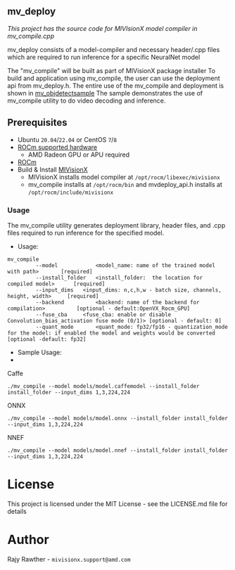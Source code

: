 ## mv_deploy

*This project has the source code for MIVIsionX model compiler in mv_compile.cpp*

mv_deploy consists of a model-compiler and necessary header/.cpp files which are required to run inference for a specific NeuralNet model

The "mv_compile" will be built as part of MIVisionX package installer
To build and application using mv_compile, the user can use the deployment api from mv_deploy.h.
The entire use of the mv_compile and deployment is shown in [mv_objdetectsample](../samples/mv_objdetect)
The sample demonstrates the use of mv_compile utility to do video decoding and inference.

## Prerequisites

* Ubuntu `20.04`/`22.04` or CentOS `7`/`8`
* [ROCm supported hardware](https://rocm.github.io/ROCmInstall.html#hardware-support) 
	* AMD Radeon GPU or APU required
* [ROCm](https://github.com/RadeonOpenCompute/ROCm#installing-from-amd-rocm-repositories)
* Build & Install [MIVisionX](https://github.com/GPUOpen-ProfessionalCompute-Libraries/MIVisionX#linux-1)
	* MIVisionX installs model compiler at `/opt/rocm/libexec/mivisionx`
  * mv_compile installs at `/opt/rocm/bin` and mvdeploy_api.h installs at `/opt/rocm/include/mivisionx` 


### Usage
The mv_compile utility generates deployment library, header files, and .cpp files required to run inference for the specified model.

* Usage:
```
mv_compile   
	     --model 	        <model_name: name of the trained model with path> 		[required]
	     --install_folder   <install_folder:  the location for compiled model> 		[required]
	     --input_dims 	<input_dims: n,c,h,w - batch size, channels, height, width> 	[required]
	     --backend 	        <backend: name of the backend for compilation> 	  		[optional - default:OpenVX_Rocm_GPU]
	     --fuse_cba 	<fuse_cba: enable or disable Convolution_bias_activation fuse mode (0/1)> [optional - default: 0]
	     --quant_mode       <quant_mode: fp32/fp16 - quantization_mode for the model: if enabled the model and weights would be converted [optional -default: fp32]
```
* Sample Usage:
* 
Caffe
```
./mv_compile --model models/model.caffemodel --install_folder install_folder --input_dims 1,3,224,224
```

ONNX
```
./mv_compile --model models/model.onnx --install_folder install_folder --input_dims 1,3,224,224
```

NNEF
```
./mv_compile --model models/model.nnef --install_folder install_folder --input_dims 1,3,224,224
```

# License
This project is licensed under the MIT License - see the LICENSE.md file for details

# Author
Rajy Rawther - `mivisionx.support@amd.com`
